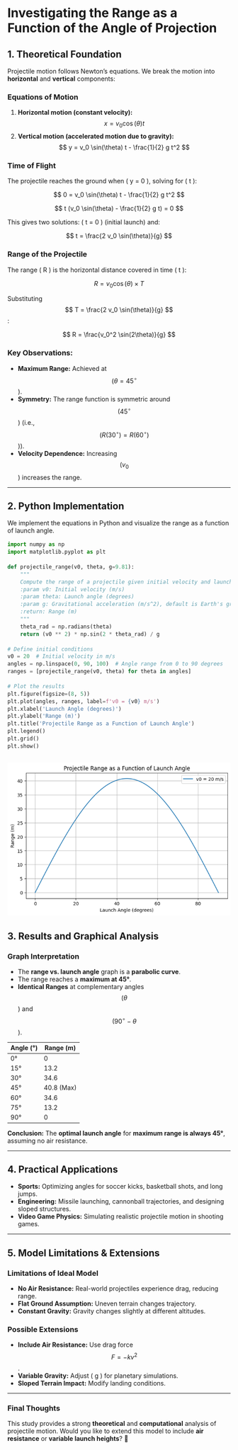 # **Investigating the Range as a Function of the Angle of Projection**  

## **1. Theoretical Foundation**  

Projectile motion follows Newton’s equations. We break the motion into **horizontal** and **vertical** components:

### **Equations of Motion**
1. **Horizontal motion (constant velocity):**  
   $$
   x = v_0 \cos(\theta) t
   $$
2. **Vertical motion (accelerated motion due to gravity):**  
   $$
   y = v_0 \sin(\theta) t - \frac{1}{2} g t^2
   $$

### **Time of Flight**  
The projectile reaches the ground when ( y = 0 \), solving for \( t \):

$$
0 = v_0 \sin(\theta) t - \frac{1}{2} g t^2
$$

$$
t (v_0 \sin(\theta) - \frac{1}{2} g t) = 0
$$

This gives two solutions: \( t = 0 \) (initial launch) and:

$$
t = \frac{2 v_0 \sin(\theta)}{g}
$$

### **Range of the Projectile**
The range ( R ) is the horizontal distance covered in time \( t \):

$$
R = v_0 \cos(\theta) \times T
$$

Substituting $$ T = \frac{2 v_0 \sin(\theta)}{g} $$:

$$
R = \frac{v_0^2 \sin(2\theta)}{g}
$$

### **Key Observations:**
- **Maximum Range:** Achieved at $$( \theta = 45^\circ $$).
- **Symmetry:** The range function is symmetric around $$( 45^\circ $$) (i.e., $$( R(30^\circ) = R(60^\circ) $$)).
- **Velocity Dependence:** Increasing $$( v_0 $$) increases the range.

---

## **2. Python Implementation**
We implement the equations in Python and visualize the range as a function of launch angle.

```python
import numpy as np
import matplotlib.pyplot as plt

def projectile_range(v0, theta, g=9.81):
    """
    Compute the range of a projectile given initial velocity and launch angle.
    :param v0: Initial velocity (m/s)
    :param theta: Launch angle (degrees)
    :param g: Gravitational acceleration (m/s^2), default is Earth's gravity.
    :return: Range (m)
    """
    theta_rad = np.radians(theta)
    return (v0 ** 2) * np.sin(2 * theta_rad) / g

# Define initial conditions
v0 = 20  # Initial velocity in m/s
angles = np.linspace(0, 90, 100)  # Angle range from 0 to 90 degrees
ranges = [projectile_range(v0, theta) for theta in angles]

# Plot the results
plt.figure(figsize=(8, 5))
plt.plot(angles, ranges, label=f'v0 = {v0} m/s')
plt.xlabel('Launch Angle (degrees)')
plt.ylabel('Range (m)')
plt.title('Projectile Range as a Function of Launch Angle')
plt.legend()
plt.grid()
plt.show()
```
![alt text](image.png)
---

## **3. Results and Graphical Analysis**  

### **Graph Interpretation**
- The **range vs. launch angle** graph is a **parabolic curve**.
- The range reaches a **maximum at 45°**.
- **Identical Ranges** at complementary angles $$( \theta $$) and $$( 90^\circ - \theta $$).

| Angle (°) | Range (m) |
|-----------|----------|
| 0°        | 0        |
| 15°       | 13.2     |
| 30°       | 34.6     |
| 45°       | 40.8 (Max) |
| 60°       | 34.6     |
| 75°       | 13.2     |
| 90°       | 0        |

**Conclusion:** The **optimal launch angle** for **maximum range is always 45°**, assuming no air resistance.

---

## **4. Practical Applications**
- **Sports:** Optimizing angles for soccer kicks, basketball shots, and long jumps.
- **Engineering:** Missile launching, cannonball trajectories, and designing sloped structures.
- **Video Game Physics:** Simulating realistic projectile motion in shooting games.

---

## **5. Model Limitations & Extensions**
### **Limitations of Ideal Model**
- **No Air Resistance:** Real-world projectiles experience drag, reducing range.
- **Flat Ground Assumption:** Uneven terrain changes trajectory.
- **Constant Gravity:** Gravity changes slightly at different altitudes.

### **Possible Extensions**
- **Include Air Resistance:** Use drag force $$F = -kv^2$$.
- **Variable Gravity:** Adjust \( g \) for planetary simulations.
- **Sloped Terrain Impact:** Modify landing conditions.

---

### **Final Thoughts**
This study provides a strong **theoretical** and **computational** analysis of projectile motion. Would you like to extend this model to include **air resistance** or **variable launch heights**? 🚀